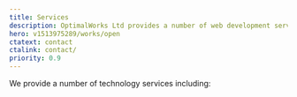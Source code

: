 ```yaml
---
title: Services
description: OptimalWorks Ltd provides a number of web development services including consultancy, development and technical training.
hero: v1513975289/works/open
ctatext: contact
ctalink: contact/
priority: 0.9
---
```


We provide a number of technology services including:

